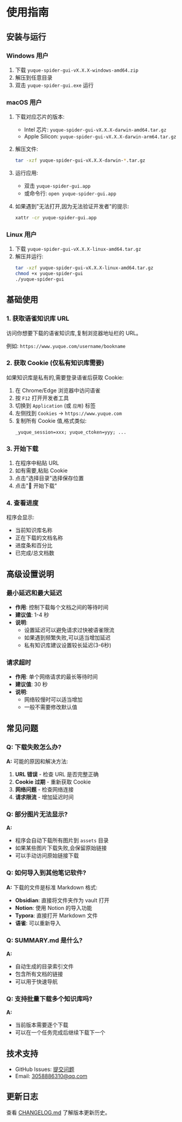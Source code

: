# 使用指南

## 安装与运行

### Windows 用户

1. 下载 `yuque-spider-gui-vX.X.X-windows-amd64.zip`
2. 解压到任意目录
3. 双击 `yuque-spider-gui.exe` 运行

### macOS 用户

1. 下载对应芯片的版本:
   - Intel 芯片: `yuque-spider-gui-vX.X.X-darwin-amd64.tar.gz`
   - Apple Silicon: `yuque-spider-gui-vX.X.X-darwin-arm64.tar.gz`

2. 解压文件:
   ```bash
   tar -xzf yuque-spider-gui-vX.X.X-darwin-*.tar.gz
   ```

3. 运行应用:
   - 双击 `yuque-spider-gui.app`
   - 或命令行: `open yuque-spider-gui.app`

4. 如果遇到"无法打开,因为无法验证开发者"的提示:
   ```bash
   xattr -cr yuque-spider-gui.app
   ```

### Linux 用户

1. 下载 `yuque-spider-gui-vX.X.X-linux-amd64.tar.gz`
2. 解压并运行:
   ```bash
   tar -xzf yuque-spider-gui-vX.X.X-linux-amd64.tar.gz
   chmod +x yuque-spider-gui
   ./yuque-spider-gui
   ```

## 基础使用

### 1. 获取语雀知识库 URL

访问你想要下载的语雀知识库,复制浏览器地址栏的 URL。

例如: `https://www.yuque.com/username/bookname`

### 2. 获取 Cookie (仅私有知识库需要)

如果知识库是私有的,需要登录语雀后获取 Cookie:

1. 在 Chrome/Edge 浏览器中访问语雀
2. 按 `F12` 打开开发者工具
3. 切换到 `Application` (或 `应用`) 标签
4. 左侧找到 `Cookies` → `https://www.yuque.com`
5. 复制所有 Cookie 值,格式类似:
   ```
   _yuque_session=xxx; yuque_ctoken=yyy; ...
   ```

### 3. 开始下载

1. 在程序中粘贴 URL
2. 如有需要,粘贴 Cookie
3. 点击"选择目录"选择保存位置
4. 点击"🚀 开始下载"

### 4. 查看进度

程序会显示:
- 当前知识库名称
- 正在下载的文档名称
- 进度条和百分比
- 已完成/总文档数

## 高级设置说明

### 最小延迟和最大延迟

- **作用**: 控制下载每个文档之间的等待时间
- **建议值**: 1-4 秒
- **说明**:
  - 设置延迟可以避免请求过快被语雀限流
  - 如果遇到频繁失败,可以适当增加延迟
  - 私有知识库建议设置较长延迟(3-6秒)

### 请求超时

- **作用**: 单个网络请求的最长等待时间
- **建议值**: 30 秒
- **说明**:
  - 网络较慢时可以适当增加
  - 一般不需要修改默认值

## 常见问题

### Q: 下载失败怎么办?

**A:** 可能的原因和解决方法:

1. **URL 错误** - 检查 URL 是否完整正确
2. **Cookie 过期** - 重新获取 Cookie
3. **网络问题** - 检查网络连接
4. **请求限流** - 增加延迟时间

### Q: 部分图片无法显示?

**A:**
- 程序会自动下载所有图片到 `assets` 目录
- 如果某些图片下载失败,会保留原始链接
- 可以手动访问原始链接下载

### Q: 如何导入到其他笔记软件?

**A:** 下载的文件是标准 Markdown 格式:

- **Obsidian**: 直接将文件夹作为 vault 打开
- **Notion**: 使用 Notion 的导入功能
- **Typora**: 直接打开 Markdown 文件
- **语雀**: 可以重新导入

### Q: SUMMARY.md 是什么?

**A:**
- 自动生成的目录索引文件
- 包含所有文档的链接
- 可以用于快速导航

### Q: 支持批量下载多个知识库吗?

**A:**
- 当前版本需要逐个下载
- 可以在一个任务完成后继续下载下一个

## 技术支持

- GitHub Issues: [提交问题](https://github.com/your-username/yuque-spider-gui/issues)
- Email: 3058886310@qq.com

## 更新日志

查看 [CHANGELOG.md](CHANGELOG.md) 了解版本更新历史。
